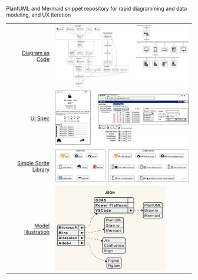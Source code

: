 PlantUML and Mermaid snippet repository for rapid diagramming and data modeling, and UX iteration

|  |  |
|---: |:--- |
|[Diagram as Code](./dac.md)|<img src="./img/dac.png" width=600>|
|[UI Spec](./salt.md)|<img src="./img/uispec.png" width=600>|
|[Simple Sprite Library](./sprites.md)|<img src="./img/cloud.png" width=600>|
|[Model Illustration](./model.md)|<img src="./img/model.png" width=300>|


